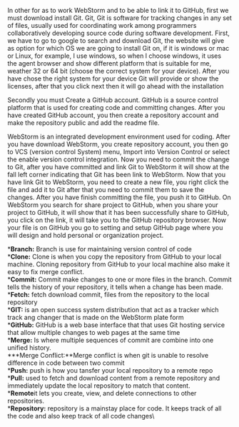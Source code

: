 <p>In other for as to work WebStorm and to be able to link it to GitHub, first we must download install Git. Git, Git is software for tracking changes in any set of files, usually used for coordinating work among programmers collaboratively developing source code during software development. First, we have to go to google to search and download Git, the website will give as option for which OS we are going to install Git on, if it is windows or mac or Linux, for example, I use windows, so when I choose windows, it uses the agent browser and show different platform that is suitable for me, weather 32 or 64 bit (choose the correct system for your device). After you have chose the right system for your device Git will provide or show the licenses, after that you click next then it will go ahead with the installation<p>
     Secondly you must Create a GitHub account. GitHub is a source control platform that is used for creating code and committing changes. After you have created GitHub account, you then create a repository account and make the repository public and add the readme file.<p>
    WebStorm is an integrated development environment used for coding. After you have download WebStorm, you create repository account, you then go to VCS (version control System) menu, Import into Version Control or select the enable version control integration. Now you need to commit the change to Git, after you have committed and link Git to WebStorm it will show at the fall left corner indicating that Git has been link to WebStorm. Now that you have link Git to WebStorm, you need to create a new file, you right click the file and add it to Git after that you need to commit them to save the changes. After you have finish committing the file, you push it to GitHub. On WebStorm you search for share project to GitHub, when you share your project to GitHub, it will show that it has been successfully share to GitHub, you click on the link, it will take you to the GitHub repository browser. Now your file is on GitHub you go to setting and setup GitHub page where you will design and hold personal or organization project.












<p><p><p>
















***Branch:** Branch is use for maintaining version control of code\
***Clone:** Clone is when you copy the repository from GitHub to your local machine. Cloning repository from GitHub to your local machine also make it easy to fix merge conflict.\
***Commit:** Commit make changes to one or more files in the branch. Commit tells the history of your repository, it tells when a change has been made.\
***Fetch:** fetch download commit, files from the repository to the local repository\
***GIT:** is an open success system distribution that act as a tracker which track ang changer that is made on the WebStorm plate form\
***GitHub:** GitHub is a web base interface that that uses Git hosting service that allow multiple changes to web pages at the same time\
***Merge:** Is where multiple sequences of commit are combine into one unified history.\
***Merge Conflict:**Merge conflict is when git is unable to resolve difference in code between two commit\
***Push:** push is how you tansfer your local repository to a remote repo\
***Pull:** used to fetch and download content from a remote repository and immediately update the local repository to match that content. \
***Remote**it lets you create, view, and delete connections to other repositories. \
***Repository:** repository is a mainstay place for code. It keeps track of all the code and also keep track of all code changes\

